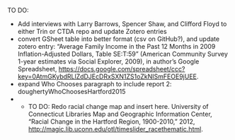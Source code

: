 
TO DO:
- Add interviews with Larry Barrows, Spencer Shaw, and Clifford Floyd to either Trin or CTDA repo and update Zotero entries
- convert GSheet table into better format (csv on GitHub?), and update zotero entry: “Average Family Income in the Past 12 Months in 2009 Inflation-Adjusted Dollars, Table SE:T:59” (American Community Survey 1-year estimates via Social Explorer, 2009), in author’s Google Spreadsheet, https://docs.google.com/spreadsheet/ccc?key=0AtmGKybdRLlZdDJEcDRxSXN1ZS1oZkNISmFEOE9jUEE.
- expand Who Chooses paragraph to include report 2: doughertyWhoChoosesHartford2015
- - TO DO: Redo racial change map and insert here. University of Connecticut Libraries Map and Geographic Information Center, “Racial Change in the Hartford Region, 1900-2010,” 2012, http://magic.lib.uconn.edu/otl/timeslider_racethematic.html.
